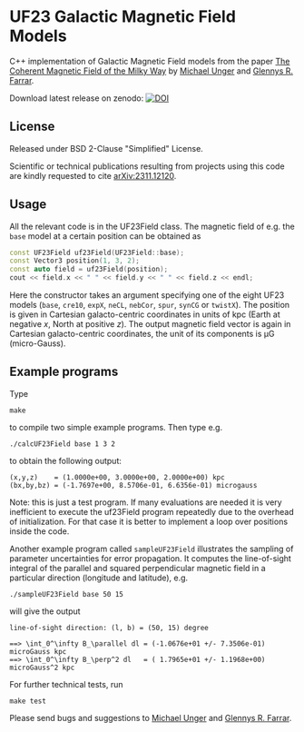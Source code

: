 UF23 Galactic Magnetic Field Models
===================================

C++ implementation of Galactic Magnetic Field models from the paper [The Coherent Magnetic Field of the Milky Way](https://arxiv.org/abs/2311.12120) by [Michael Unger](mailto:michael.unger@kit.edu) and [Glennys R. Farrar](mailto:gf25@nyu.edu).


Download latest release on zenodo: [![DOI](https://zenodo.org/badge/753818568.svg)](https://zenodo.org/doi/10.5281/zenodo.10627090)

## License

Released under BSD 2-Clause "Simplified" License.

Scientific or technical publications resulting from projects using this code are kindly requested to cite [arXiv:2311.12120](https://arxiv.org/abs/2311.12120).


## Usage

All the relevant code is in the UF23Field class. The magnetic field of e.g. the `base` model at a certain position can be obtained as
```C++
const UF23Field uf23Field(UF23Field::base);
const Vector3 position(1, 3, 2);
const auto field = uf23Field(position);
cout << field.x << " " << field.y << " " << field.z << endl;
```

Here the constructor takes an argument specifying one of the eight UF23 models (`base`, `cre10`, `expX`, `neCL`, `nebCor`, `spur`, `synCG` or `twistX`). The position is given in Cartesian galacto-centric coordinates in units of kpc (Earth at negative *x*, North at positive *z*). The output magnetic field vector is again in Cartesian galacto-centric coordinates, the unit of its components is &mu;G (micro-Gauss).

## Example programs

Type
```
make
```
to compile two simple example programs. Then type e.g.
```
./calcUF23Field base 1 3 2
```
to obtain the following output:
```
(x,y,z)    = (1.0000e+00, 3.0000e+00, 2.0000e+00) kpc
(bx,by,bz) = (-1.7697e+00, 8.5706e-01, 6.6356e-01) microgauss
```

Note: this is just a test program. If many evaluations are needed it is very inefficient to execute the uf23Field program repeatedly due to the overhead of initialization. For that case it is better to implement a loop over positions inside the code.

Another example program called `sampleUF23Field` illustrates the sampling
of parameter uncertainties for error propagation. It computes the
line-of-sight integral of the parallel and squared perpendicular magnetic
field in a particular direction (longitude and latitude), e.g.
```
./sampleUF23Field base 50 15
```
will give the output
```
line-of-sight direction: (l, b) = (50, 15) degree

==> \int_0^\infty B_\parallel dl = (-1.0676e+01 +/- 7.3506e-01) microGauss kpc
==> \int_0^\infty B_\perp^2 dl   = ( 1.7965e+01 +/- 1.1968e+00) microGauss^2 kpc
```

For further technical tests, run
```
make test
```

 Please send bugs and suggestions to [Michael Unger](mailto:michael.unger@kit.edu) and [Glennys R. Farrar](mailto:gf25@nyu.edu).
